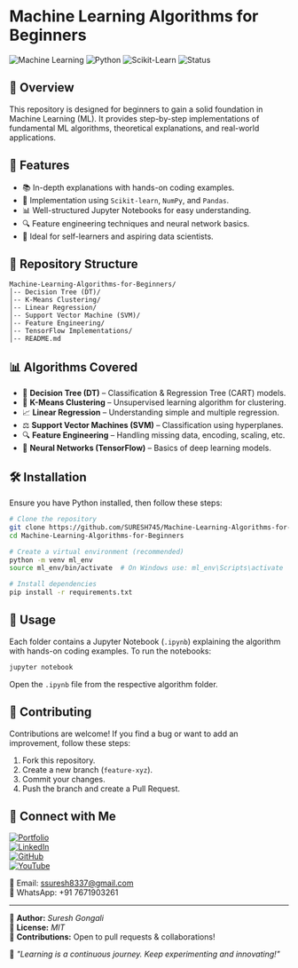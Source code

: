 # Machine Learning Algorithms for Beginners

![Machine Learning](https://img.shields.io/badge/Machine%20Learning-Beginner%20to%20Advanced-blue)
![Python](https://img.shields.io/badge/Python-3.12-blue)
![Scikit-Learn](https://img.shields.io/badge/Scikit--Learn-0.24-orange)
![Status](https://img.shields.io/badge/Status-Active-green)

## 📌 Overview
This repository is designed for beginners to gain a solid foundation in Machine Learning (ML). It provides step-by-step implementations of fundamental ML algorithms, theoretical explanations, and real-world applications.

## 🚀 Features
- 📚 In-depth explanations with hands-on coding examples.
- 🔢 Implementation using `Scikit-learn`, `NumPy`, and `Pandas`.
- 📊 Well-structured Jupyter Notebooks for easy understanding.
- 🔍 Feature engineering techniques and neural network basics.
- 🎯 Ideal for self-learners and aspiring data scientists.

## 📂 Repository Structure
```
Machine-Learning-Algorithms-for-Beginners/
│-- Decision Tree (DT)/
│-- K-Means Clustering/
│-- Linear Regression/
│-- Support Vector Machine (SVM)/
│-- Feature Engineering/
│-- TensorFlow Implementations/
│-- README.md
```

## 📊 Algorithms Covered
- 🌳 **Decision Tree (DT)** – Classification & Regression Tree (CART) models.
- 📍 **K-Means Clustering** – Unsupervised learning algorithm for clustering.
- 📈 **Linear Regression** – Understanding simple and multiple regression.
- ⚖️ **Support Vector Machines (SVM)** – Classification using hyperplanes.
- 🔍 **Feature Engineering** – Handling missing data, encoding, scaling, etc.
- 🤖 **Neural Networks (TensorFlow)** – Basics of deep learning models.

## 🛠️ Installation
Ensure you have Python installed, then follow these steps:
```bash
# Clone the repository
git clone https://github.com/SURESH745/Machine-Learning-Algorithms-for-Beginners.git
cd Machine-Learning-Algorithms-for-Beginners

# Create a virtual environment (recommended)
python -m venv ml_env
source ml_env/bin/activate  # On Windows use: ml_env\Scripts\activate

# Install dependencies
pip install -r requirements.txt
```

## 📖 Usage
Each folder contains a Jupyter Notebook (`.ipynb`) explaining the algorithm with hands-on coding examples. To run the notebooks:
```bash
jupyter notebook
```
Open the `.ipynb` file from the respective algorithm folder.

## 🤝 Contributing
Contributions are welcome! If you find a bug or want to add an improvement, follow these steps:
1. Fork this repository.
2. Create a new branch (`feature-xyz`).
3. Commit your changes.
4. Push the branch and create a Pull Request.

## 🔗 Connect with Me
[![Portfolio](https://img.shields.io/badge/Portfolio-sureshgongali.netlify.app-darkgreen?style=for-the-badge)](https://sureshgongali.netlify.app/)  
[![LinkedIn](https://img.shields.io/badge/LinkedIn-Connect-blue?style=for-the-badge&logo=linkedin)](https://www.linkedin.com/in/sureshgongali/)  
[![GitHub](https://img.shields.io/badge/GitHub-Follow-black?style=for-the-badge&logo=github)](https://github.com/SURESH745)  
[![YouTube](https://img.shields.io/badge/YouTube-Subscribe-red?style=for-the-badge&logo=youtube)](https://youtube.com/@sureshgongaliinnovations)  

📧 Email: ssuresh8337@gmail.com  
📱 WhatsApp: +91 7671903261  

---

🔹 **Author:** *Suresh Gongali*  
🔹 **License:** *MIT*  
🔹 **Contributions:** Open to pull requests & collaborations!  

🚀 *"Learning is a continuous journey. Keep experimenting and innovating!"*
